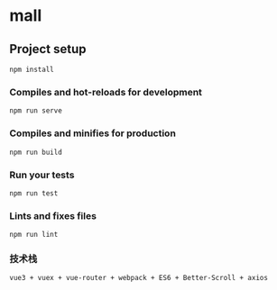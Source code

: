 # mall

## Project setup
```
npm install
```

### Compiles and hot-reloads for development
```
npm run serve
```

### Compiles and minifies for production
```
npm run build
```

### Run your tests
```
npm run test
```

### Lints and fixes files
```
npm run lint
```

### 技术栈
```
vue3 + vuex + vue-router + webpack + ES6 + Better-Scroll + axios
```
